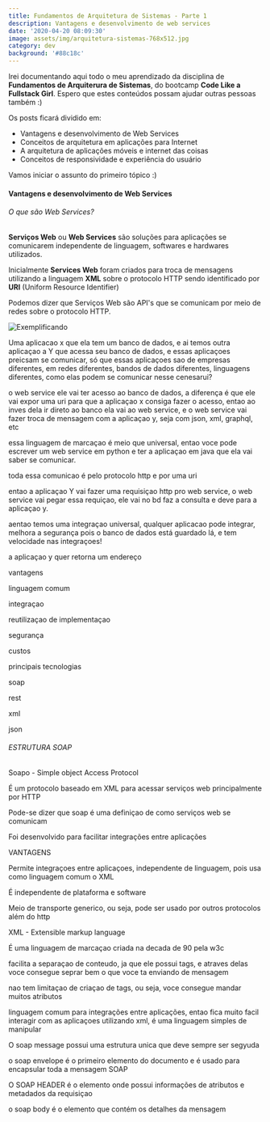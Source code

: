 ```yaml
---
title: Fundamentos de Arquitetura de Sistemas - Parte 1
description: Vantagens e desenvolvimento de web services
date: '2020-04-20 08:09:30'
image: assets/img/arquitetura-sistemas-768x512.jpg
category: dev
background: '#88c18c'
---
```

Irei documentando aqui todo o meu aprendizado da disciplina de **Fundamentos de Arquiterura de Sistemas**, do bootcamp **Code Like a Fullstack Girl**. Espero que estes conteúdos possam ajudar outras pessoas também :)

Os posts ficará dividido em:

* Vantagens e desenvolvimento de Web Services
* Conceitos de arquitetura em aplicações para Internet
* A arquitetura de aplicações móveis e internet das coisas
* Conceitos de responsividade e experiência do usuário

Vamos iniciar o assunto do primeiro tópico :)

#### Vantagens e desenvolvimento de Web Services

###### O que são Web Services?

**Serviços Web** ou **Web Services** são soluções para aplicações se comunicarem independente de linguagem, softwares e hardwares utilizados.

Inicialmente **Services Web** foram criados para troca de mensagens utilizando a linguagem **XML** sobre o protocolo HTTP sendo identificado por **URI** (Uniform Resource Identifier)

Podemos dizer que Serviços Web são API's que se comunicam por meio de redes sobre o protocolo HTTP.

![Exemplificando](assets/img/unnamed.png "Exemplificando")

Uma aplicacao x que ela tem um banco de dados, e ai temos outra aplicaçao a Y que acessa seu banco de dados, e essas aplicaçoes preicsam se comunicar, só que essas aplicaçoes sao de empresas diferentes, em redes diferentes, bandos de dados diferentes, linguagens diferentes, como elas podem se comunicar nesse cenesarui?

o web service ele vai ter acesso ao  banco de dados, a diferença é que ele vai expor uma uri para que a aplicaçao x consiga fazer o acesso, entao ao inves dela ir direto ao banco ela vai ao web service, e o web service vai fazer troca de mensagem com a aplicaçao y, seja com json, xml, graphql, etc

essa linguagem de marcaçao é meio que universal, entao voce pode escrever um web service em python e ter a aplicaçao em java que ela vai saber se comunicar.

toda essa comunicao é pelo protocolo http e por uma uri 

entao a aplicaçao Y vai fazer uma requisiçao http pro web service, o web service vai pegar essa requiçao, ele vai no bd faz a consulta e deve para a aplicaçao y.

aentao temos uma integraçao universal, qualquer aplicacao pode integrar, melhora a segurança pois o banco de dados está guardado lá, e tem velocidade nas integraçoes!

a aplicaçao y quer retorna um endereço

vantagens

linguagem comum 

integraçao

reutilizaçao de implementaçao

segurança

custos

principais tecnologias

soap

rest

xml

json

###### ESTRUTURA SOAP

Soapo - Simple object Access Protocol

É um protocolo baseado em XML para acessar serviços web principalmente por HTTP

Pode-se dizer que soap é uma definiçao de como serviços web se comunicam

Foi desenvolvido para facilitar integrações entre aplicações

VANTAGENS

Permite integraçoes entre aplicaçoes, independente de linguagem, pois usa como linguagem comum o XML

É independente de plataforma e software

Meio de transporte generico, ou seja, pode ser usado por outros protocolos além do http

XML - Extensible markup language

É uma linguagem de marcaçao criada na decada de 90 pela w3c

facilita a separaçao de conteudo, ja que ele possui tags, e atraves delas voce consegue seprar bem o que voce ta enviando de mensagem

nao tem limitaçao de criaçao de tags, ou seja, voce consegue mandar muitos atributos

linguagem comum para integrações entre aplicações, entao fica muito facil interagir com as aplicaçoes utilizando xml, é uma linguagem simples de manipular

O soap message possui uma estrutura unica que deve sempre ser segyuda

o soap envelope é o primeiro elemento do documento e é usado para encapsular toda a mensagem SOAP

O SOAP HEADER é o elemento onde possui informações de atributos e metadados da requisiçao

o soap body é o elemento que contém os detalhes da mensagem
